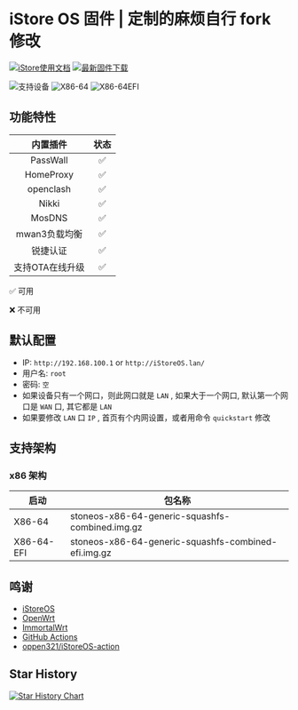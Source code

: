 # iStore OS 固件 | 定制的麻烦自行 fork 修改

[![iStore使用文档](https://img.shields.io/badge/使用文档-iStore%20OS-brightgreen?style=flat-square)](https://doc.linkease.com/zh/guide/istoreos) [![最新固件下载](https://img.shields.io/github/v/release/draco-china/istoreos-rk35xx-actions?style=flat-square&label=最新固件下载)](../../releases/latest)

![支持设备](https://img.shields.io/badge/支持设备:-blueviolet.svg?style=flat-square)  ![X86-64](https://img.shields.io/badge/X86-64-blue.svg?style=flat-square) ![X86-64EFI](https://img.shields.io/badge/X86-64EFI-blue.svg?style=flat-square) 

## 功能特性
| 内置插件                 | 状态 |
|:------------------------:|:----:|
| PassWall                 | ✅   |
| HomeProxy                | ✅   |
| openclash                | ✅   |
| Nikki                | ✅   |
| MosDNS                   | ✅   |
| mwan3负载均衡                 | ✅   |
| 锐捷认证                | ✅   |
| 支持OTA在线升级                | ✅  |

✅ 可用

❌ 不可用

## 默认配置

- IP: `http://192.168.100.1` or `http://iStoreOS.lan/`
- 用户名: `root`
- 密码: `空`
- 如果设备只有一个网口，则此网口就是 `LAN` , 如果大于一个网口, 默认第一个网口是 `WAN` 口, 其它都是 `LAN`
- 如果要修改 `LAN` 口 `IP` , 首页有个内网设置，或者用命令 `quickstart` 修改

## 支持架构

### x86 架构

| 启动       | 包名称                                              |
| ---------- | --------------------------------------------------- |
| X86-64     | stoneos-x86-64-generic-squashfs-combined.img.gz    |
| X86-64-EFI | stoneos-x86-64-generic-squashfs-combined-efi.img.gz |

## 鸣谢

- [iStoreOS](https://github.com/istoreos/istoreos)
- [OpenWrt](https://github.com/openwrt/openwrt)
- [ImmortalWrt](https://github.com/immortalwrt)
- [GitHub Actions](https://github.com/features/actions)
- [oppen321/iStoreOS-action](https://github.com/oppen321/iStoreOS-action)

## Star History

[![Star History Chart](https://api.star-history.com/svg?repos=s71557/iStoreOS-Actions&type=Timeline)](https://www.star-history.com/#s71557/iStoreOS-Actions&Timeline)
